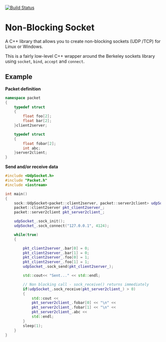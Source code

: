 [![Build Status](https://travis-ci.org/fcaponetto/non-blocking-socket.svg?branch=master)](https://travis-ci.org/fcaponetto/non-blocking-socket)

# Non-Blocking Socket
A C++ library that allows you to create non-blocking sockets (UDP /TCP) for Linux or Windows.

This is a fairly low-level C++ wrapper around the Berkeley sockets library using `socket`, `bind`, `accept` and `connect`.


## Example

**Packet definition**
```C++
namespace packet
{
    typedef struct
    {
        float foo[2];
        float bar[2];
    }client2server;

    typedef struct
    {
        float fobar[2];
        int abc;
    }server2client;
}
```

**Send and/or receive data**

```C++
#include <UdpSocket.h>
#include "Packet.h"
#include <iostream>

int main()
{
    sock::UdpSocket<packet::client2server, packet::server2client> udpSocket_;
    packet::client2server pkt_client2server_;
    packet::server2client pkt_server2client_;

    udpSocket_.sock_init();
    udpSocket_.sock_connect("127.0.0.1", 4124);

    while(true)
    {

        pkt_client2server_.bar[0] = 0;
        pkt_client2server_.bar[1] = 0;
        pkt_client2server_.foo[0] = 1;
        pkt_client2server_.foo[1] = 1;
        udpSocket_.sock_send(pkt_client2server_);

        std::cout<< "Sent..." << std::endl;

        // Non blocking call - sock_receive() returns immediately
        if(udpSocket_.sock_receive(pkt_server2client_) > 0)
        {
            std::cout << 
            pkt_server2client_.fobar[0] << "\n" <<
            pkt_server2client_.fobar[1] << "\n" <<
            pkt_server2client_.abc <<
            std::endl;
        }
        sleep(1);
    }
} 
```
